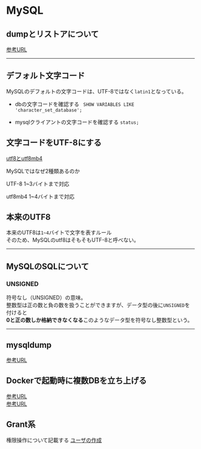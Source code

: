 # MySQL

## dumpとリストアについて
[参考URL](https://tex2e.github.io/blog/database/mysql-dump-restore)

---

## デフォルト文字コード

MySQLのデフォルトの文字コードは、UTF-8ではなく`latin1`となっている。

- dbの文字コードを確認する
` SHOW VARIABLES LIKE 'character_set_database';`

- mysqlクライアントの文字コードを確認する
`status;`

## 文字コードをUTF-8にする
[utf8とutf8mb4](https://penpen-dev.com/blog/mysql-utf8-utf8mb4/)

MySQLではなぜ2種類あるのか

UTF-8
1~3バイトまで対応

utf8mb4
1~4バイトまで対応

## 本来のUTF8

本来のUTF8は`1~4`バイトで文字を表すルール  
そのため、MySQLのutf8はそもそもUTF-8と呼べない。

---

## MySQLのSQLについて

### UNSIGNED

符号なし（UNSIGNED）の意味。  
整数型は正の数と負の数を扱うことができますが、データ型の後に`UNSIGNED`を付けると  
**0と正の数しか格納できなくなる**このようなデータ型を符号なし整数型という。

---

## mysqldump
[参考URL](https://qiita.com/PlanetMeron/items/3a41e14607a65bc9b60c)

## Dockerで起動時に複数DBを立ち上げる
[参考URL](https://ysuzuki19.github.io/post/docker-mysql-postgres-multiple-databases)  
[参考URL](https://onexlab-io.medium.com/docker-compose-mysql-multiple-database-fe640938e06b)


## Grant系

権限操作について記載する
[ユーザの作成](https://qiita.com/ritukiii/items/afdc91e68d0cf3e0f383)